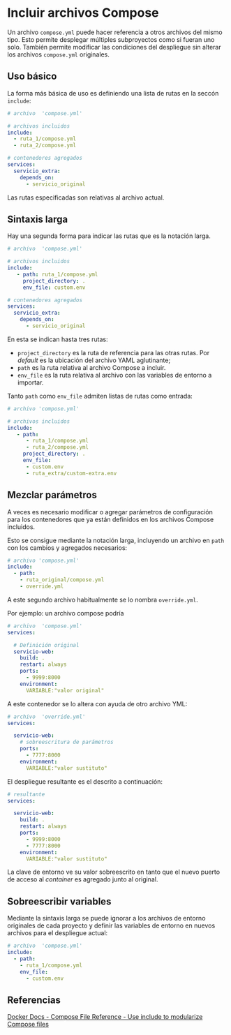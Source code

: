 # Incluir archivos Compose

Un archivo `compose.yml`
puede hacer referencia a otros archivos
del mismo tipo.
Esto permite desplegar múltiples
subproyectos como si fueran uno solo.
También permite modificar
las condiciones del despliegue
sin alterar los archivos `compose.yml` originales. 


## Uso básico

La forma más básica de uso
es definiendo una lista
de rutas 
en la seccón `include`:


```yml title="Incluir - Sintaxis corta"
# archivo  'compose.yml'

# archivos incluidos
include:
  - ruta_1/compose.yml
  - ruta_2/compose.yml

# contenedores agregados
services:
  servicio_extra:
    depends_on:
      - servicio_original
```

Las rutas especificadas
son relativas al archivo actual.


## Sintaxis larga

Hay una segunda forma
para indicar las rutas
que es la notación larga.

```yml title="Incluir - Sintaxis larga"
# archivo  'compose.yml' 

# archivos incluidos
include:
   - path: ruta_1/compose.yml
     project_directory: .
     env_file: custom.env

# contenedores agregados
services:
  servicio_extra:
    depends_on:
      - servicio_original
```


En esta se indican hasta tres rutas:

- `project_directory` es la ruta de referencia
para las otras rutas.
Por *default* es la ubicación
del archivo YAML aglutinante;
- `path` es la ruta relativa al archivo Compose a incluir.
- `env_file` es la ruta relativa al archivo
con las variables de entorno a importar.

Tanto `path` como `env_file`
admiten listas de rutas como entrada:

```yml title="Incluir - Sintaxis larga"
# archivo 'compose.yml'

# archivos incluidos
include:
   - path: 
      - ruta_1/compose.yml
      - ruta_2/compose.yml
     project_directory: .
     env_file: 
      - custom.env
      - ruta_extra/custom-extra.env
```

## Mezclar parámetros

A veces es necesario modificar o agregar
parámetros de configuración
para los contenedores
que ya están definidos
en los archivos Compose incluidos.

Esto se consigue mediante la notación larga,
incluyendo un archivo en `path`
con los cambios y agregados necesarios:

```yml title="Incluir - Sobreescritura" hl_lines="5"
# archivo 'compose.yml' 
include:
  - path:
    - ruta_original/compose.yml
    - override.yml
```
A este segundo archivo
habitualmente se lo nombra `override.yml`.

Por ejemplo:
un archivo compose podría

```yml title="Ejemplo - configuración original"
# archivo  'compose.yml' 
services:

  # Definición original
  servicio-web:
    build: .
    restart: always
    ports:
      - 9999:8000
    environment:
      VARIABLE:"valor original"  
```

A este contenedor
se lo altera con ayuda de otro archivo YML:


```yml title="Ejemplo - modificaciones"
# archivo  'override.yml' 
services:

  servicio-web:
    # sobreescritura de parámetros
    ports:
      - 7777:8000
    environment:
      VARIABLE:"valor sustituto"  
```

El despliegue resultante es el descrito a continuación:

```yml title="Ejemplo - resultado"
# resultante
services:

  servicio-web:
    build: .
    restart: always
    ports:
      - 9999:8000
      - 7777:8000
    environment:
      VARIABLE:"valor sustituto"  
```

La clave de entorno 
ve su valor sobreescrito
en tanto que el nuevo puerto
de acceso al *container*
es agregado junto al original.


## Sobreescribir variables

Mediante la sintaxis larga
se puede ignorar a
los archivos de entorno originales
de cada proyecto
y definir las variables de entorno
en nuevos archivos
para el despliegue actual:

```yml title="Incluir - Archivos de entorno"
# archivo  'compose.yml' 
include:
  - path: 
    - ruta_1/compose.yml
    env_file:
      - custom.env
```



## Referencias



[Docker Docs - Compose File Reference - Use include to modularize Compose files](https://docs.docker.com/reference/compose-file/include/)


